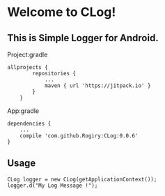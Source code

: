 Welcome to CLog!
===================

This is Simple Logger for Android.
----------

Project:gradle

```
allprojects {
		repositories {
			...
			maven { url 'https://jitpack.io' }
		}
	}
```


App:gradle

```
dependencies {
    ...
    compile 'com.github.Rogiry:CLog:0.0.6'
}
```



Usage
-------------------

```
CLog logger = new CLog(getApplicationContext());
logger.d("My Log Message !");
```

